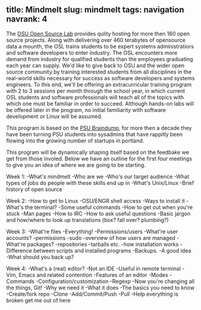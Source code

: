 title: Mindmelt 
slug: mindmelt
tags: navigation
navrank: 4
---
The [OSU Open Source Lab][osuosl] provides qulity hosting for more then 160 open source projects. Along with delivering over 460 terabytes of opensource data a mounth, the OSL trains students to be expert systems administratiors and software developers to enter industry. The OSL encounters more demand from industry for qualified students than the employees graduating each year can supply. We'd like to give back to OSU and the wider open source community by training interested students from all disciplines in the real-world skills necessary for success as software developers and systems engineers. To this end, we'll be offering an extracurricular training program with 2 to 3 sessions per month through the school year, in which current OSL students and software professionals will teach all of the topics with which one must be familiar in order to succeed. Although hands-on labs will be offered later in the program, no initial familiarity with software development or Linux will be assumed.

This program is based on the [PSU Braindump][braindump], for more then a decade they have been turning PSU students into sysadmins that have rappitly been flowing into the growing number of startups in portland.  

This program will be dynamically shaping itself based on the feedbake we get from those involed. Below we have an outline for the first four meetings to give you an idea of where we are going to be starting. 

Week 1: 
 -What's mindmelt
 -Who are we
 -Who's our target audience
 -What types of jobs do people with these skills end up in
 -What's Unix/Linux
 -Brief history of open source

Week 2:
 -How to get to Linux
    -OSU/ENGR shell access
    -Ways to install it
 -What's the terminal?
    -Some useful commands
    -How to get out when you're stuck
    -Man pages
 -How to IRC
    -How to ask useful questions
    -Basic jargon and how/where to look up translations (box? fall over? plumbing?)

Week 3:
 -What're files
    -Everything!
    -Permissions/users
 -What're user accounts?
    -permissions
    -sudo
    -overview of how users are managed
 -What're packages?
    -repositories
    -tarballs etc.
    -how installation works
    -Difference between scripts and installed programs
 -Backups. 
    -A good idea
    -What should you back up?

Week 4:
 -What's a (real) editor?
    -Not an IDE
    -Useful in remote terminal
    -Vim, Emacs and related contention
 -Features of an editor
    -Modes
    -Commands
    -Configuration/customization
    -Regexp
 -Now you're changing all the things, Git!
    -Why we need it
    -What it does
    -The basics you need to know
      -Create/fork repo
      -Clone
      -Add/Commit/Push
      -Pull
    -Help everything is broken get me out of here


[osuosl]: http://osuosl.org
[braindump]: http://cat.pdx.edu
